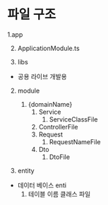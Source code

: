 # 파일 구조
1.app

2. ApplicationModule.ts

2. libs
- 공용 라이브 개발용

2. module
   1. {domainName}
      1. Service
         1. ServiceClassFile
      2. ControllerFile
      3. Request
         1. RequestNameFile
      4. Dto
         1. DtoFile

3. entity
- 데이터 베이스 enti
  1. 테이블 이름 클래스 파일


